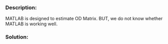 ### Description:

MATLAB is designed to estimate OD Matrix. BUT, we do not know whether
MATLAB is working well.

### Solution: